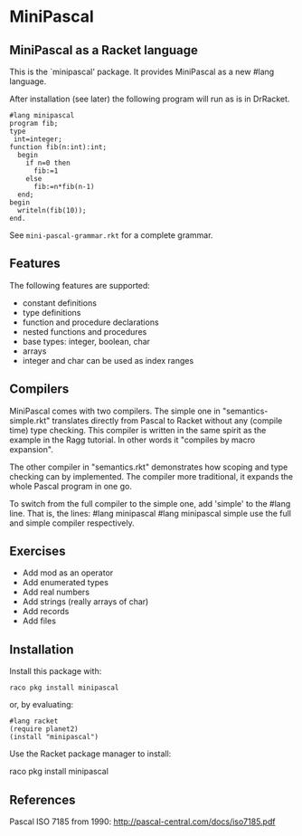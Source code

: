 MiniPascal
==========

MiniPascal as a Racket language
-------------------------------

This is the `minipascal' package. It provides MiniPascal
as a new #lang language.

After installation (see later) the following program will run
as is in DrRacket.

    #lang minipascal
    program fib;
    type 
     int=integer;
    function fib(n:int):int;
      begin
        if n=0 then
          fib:=1
        else
          fib:=n*fib(n-1)
      end;
    begin
      writeln(fib(10));
    end.

See `mini-pascal-grammar.rkt` for a complete grammar.

Features
--------

The following features are supported:
  - constant definitions
  - type definitions
  - function and procedure declarations
  - nested functions and procedures
  - base types: integer, boolean, char
  - arrays 
  - integer and char can be used as index ranges

Compilers
---------
  
MiniPascal comes with two compilers. The simple one
in "semantics-simple.rkt" translates directly from
Pascal to Racket without any (compile time) type 
checking. This compiler is written in the same
spirit as the example in the Ragg tutorial. In
other words it "compiles by macro expansion".

The other compiler in "semantics.rkt" demonstrates
how scoping and type checking can by implemented. 
The compiler more traditional, it expands the whole 
Pascal program in one go.

To switch from the full compiler to the simple one,
add 'simple' to the #lang line. That is, the lines:
    #lang minipascal
    #lang minipascal simple
use the full and simple compiler respectively.

Exercises
---------
  - Add mod as an operator
  - Add enumerated types
  - Add real numbers
  - Add strings (really arrays of char)
  - Add records
  - Add files
  
Installation
------------

Install this package with:

    raco pkg install minipascal

or, by evaluating:

    #lang racket
    (require planet2)
    (install "minipascal")

Use the Racket package manager to install:

 raco pkg install minipascal

 References
 ----------
 Pascal ISO 7185 from 1990:
 http://pascal-central.com/docs/iso7185.pdf
 
 